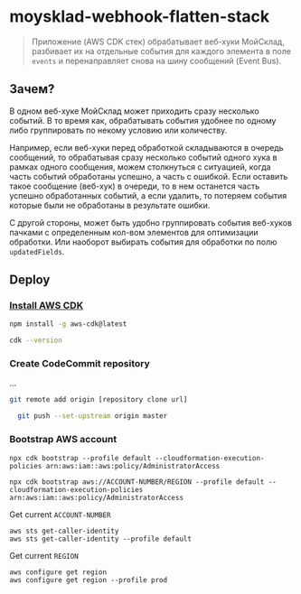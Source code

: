 # moysklad-webhook-flatten-stack

> Приложение (AWS CDK стек) обрабатывает веб-хуки МойСклад, разбивает
> их на отдельные события для каждого элемента в поле `events` и перенаправляет
> снова на шину сообщений (Event Bus).

## Зачем?

В одном веб-хуке МойСклад может приходить сразу несколько событий. В то время как, обрабатывать события удобнее по одному либо группировать по некому условию или количеству.

Например, если веб-хуки перед обработкой складываются в очередь сообщений, то обрабатывая сразу несколько событий одного хука в рамках одного сообщения, можем столкнуться с ситуацией, когда часть событий обработаны успешно, а часть с ошибкой. Если оставить такое сообщение (веб-хук) в очереди, то в нем останется часть успешно обработанных событий, а если удалить, то потеряем события которые были не обработаны в результате ошибки.

С другой стороны, может быть удобно группировать события веб-хуков пачками с определенным кол-вом элементов для оптимизации обработки. Или наоборот выбирать события для обработки по полю `updatedFields`.

## Deploy

### [Install AWS CDK](https://docs.aws.amazon.com/cdk/latest/guide/getting_started.html#getting_started_install)

```bash
npm install -g aws-cdk@latest
```

```bash
cdk --version
```

### Create CodeCommit repository

...

```bash
git remote add origin [repository clone url]
```

```bash
  git push --set-upstream origin master
```

### Bootstrap AWS account

```
npx cdk bootstrap --profile default --cloudformation-execution-policies arn:aws:iam::aws:policy/AdministratorAccess
```

```
npx cdk bootstrap aws://ACCOUNT-NUMBER/REGION --profile default --cloudformation-execution-policies arn:aws:iam::aws:policy/AdministratorAccess
```

Get current `ACCOUNT-NUMBER`

```
aws sts get-caller-identity
aws sts get-caller-identity --profile default
```

Get current `REGION`

```
aws configure get region
aws configure get region --profile prod
```
